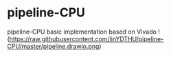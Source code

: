 # pipeline-CPU
pipeline-CPU basic implementation based on Vivado
!(https://raw.githubusercontent.com/linYDTHU/pipeline-CPU/master/pipeline.drawio.png)
